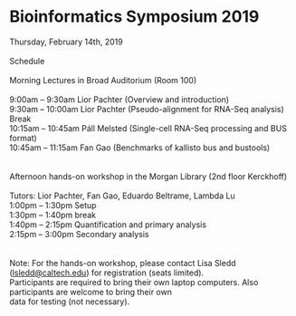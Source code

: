 # Bioinformatics Symposium 2019

Thursday, February 14th, 2019 <br>
<br>
Schedule<br>
<br>
Morning Lectures in Broad Auditorium (Room 100) <br>
<br>
9:00am – 9:30am	Lior Pachter (Overview and introduction) <br>
9:30am – 10:00am	Lior Pachter (Pseudo-alignment for RNA-Seq analysis) <br>
Break <br>
10:15am – 10:45am	Páll Melsted (Single-cell RNA-Seq processing and BUS format) <br>
10:45am – 11:15am	Fan Gao (Benchmarks of kallisto bus and bustools) <br>
<br>
<br>
Afternoon hands-on workshop in the Morgan Library (2nd floor Kerckhoff) <br>
<br>
Tutors: Lior Pachter, Fan Gao, Eduardo Beltrame, Lambda Lu <br>
1:00pm – 1:30pm	Setup <br>
1:30pm – 1:40pm	break <br>
1:40pm – 2:15pm	Quantification and primary analysis <br>
2:15pm – 3:00pm	Secondary analysis <br>
<br>
<br>
Note: For the hands-on workshop, please contact Lisa Sledd (lsledd@caltech.edu) for registration (seats limited). <br>
Participants are required to bring their own laptop computers. Also participants are welcome to bring their own <br>
data for testing (not necessary). <br>
